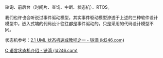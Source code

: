 轮询、前后台（时间片、查询、中断、状态机）、RTOS。

我们也许也会听说过事件驱动模型，其实事件驱动模型渗透于上述的三种软件设计模型中，嵌入式端的代码设计往往都是事件驱动的，只是采用的代码设计模型不同。



状态机参考：[2.1 UML 状态机速成教程之一 - 链滴 (ld246.com)](https://ld246.com/article/1624890967764)

[C 语言状态机介绍 - 链滴 (ld246.com)](https://ld246.com/article/1616457856337)

